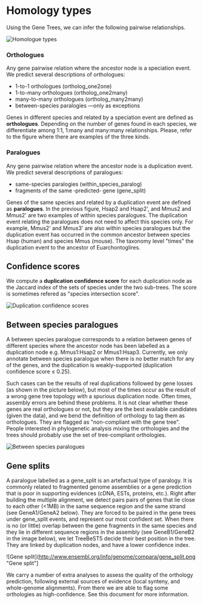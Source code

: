 # Homology types

Using the Gene Trees, we can infer the following pairwise relationships.

![Homologue types](http://www.ensembl.org/info/genome/compara/tree_example1.png "Homologue types")

### Orthologues

Any gene pairwise relation where the ancestor node is a speciation event. We predict several descriptions of orthologues:
* 1-to-1 orthologues (ortholog_one2one)
* 1-to-many orthologues (ortholog_one2many)
* many-to-many orthologues (ortholog_many2many)
* between-species paralogies —only as exceptions

Genes in different species and related by a speciation event are defined as **orthologues**. Depending on the number of genes found in each species, we differentiate among 1:1, 1:many and many:many relationships. Please, refer to the figure where there are examples of the three kinds.

### Paralogues

Any gene pairwise relation where the ancestor node is a duplication event. We predict several descriptions of paralogues:
* same-species paralogies (within_species_paralog)
* fragments of the same ‐predicted‐ gene (gene_split)

Genes of the same species and related by a duplication event are defined as **paralogues**. In the previous figure, Hsap2 and Hsap2', and Mmus2 and Mmus2' are two examples of within species paralogues. The duplication event relating the paralogues does not need to affect this species only. For example, Mmus2' and Mmus3' are also within species paralogues but the duplication event has occurred in the common ancestor between species Hsap (human) and species Mmus (mouse). The taxonomy level "times" the duplication event to the ancestor of Euarchontoglires.

## Confidence scores

We compute a **duplication confidence score** for each duplication node as the Jaccard index of the sets of species under the two sub-trees. The score is sometimes refered as "species intersection score". 

![Duplication confidence scores](http://www.ensembl.org/info/genome/compara/duplication_confidence_score.merged.41.png "Duplication confidence scores")

## Between species paralogues

A between species paralogue corresponds to a relation between genes of different species where the ancestor node has been labelled as a duplication node e.g. Mmus1:Hsap2 or Mmus1:Hsap3. Currently, we only annotate between species paralogue when there is no better match for any of the genes, and the duplication is weakly-supported (duplication confidence score ≤ 0.25).

Such cases can be the results of real duplications followed by gene losses (as shown in the picture below), but most of the times occur as the result of a wrong gene tree topology with a spurious duplication node. Often times, assembly errors are behind these problems. It is not clear whether these genes are real orthologues or not, but they are the best available candidates (given the data), and we bend the definition of orthology to tag them as orthologues. They are flagged as "non-compliant with the gene tree". People interested in phylogenetic analysis mixing the orthologies and the trees should probably use the set of tree-compliant orthologies. 

![Between species paralogues](http://www.ensembl.org/info/genome/compara/tree_example2.png "Between species paralogues")

## Gene splits

A paralogue labelled as a gene_split is an artefactual type of paralogy. It is commonly related to fragmented genome assemblies or a gene prediction that is poor in supporting evidences (cDNA, ESTs, proteins, etc.). Right after building the multiple alignment, we detect pairs pairs of genes that lie close to each other (<1MB) in the same sequence region and the same strand (see GeneA1/GeneA2 below). They are forced to be paired in the gene trees under gene_split events, and represent our most confident set. When there is no (or little) overlap between the gene fragments in the same species and they lie in different sequence regions in the assembly (see GeneB1/GeneB2 in the image below), we let TreeBeST5 decide their best position in the tree. They are linked by duplication nodes, and have a lower confidence index. 

![Gene split](http://www.ensembl.org/info/genome/compara/gene_split.png "Gene split"]

We carry a number of extra analyses to assess the quality of the orthology prediction, following external sources of evidence (local synteny, and whole-genome alignments). From there we are able to flag some orthologies as high-confidence. See this document for more information.
